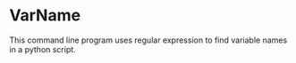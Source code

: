 # VarName
This command line program uses regular expression to find variable names in a python script.
